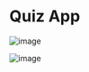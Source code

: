 # Quiz App

![image](https://github.com/user-attachments/assets/be9856ef-6b16-41e3-b6df-11a5758549a5)

![image](https://github.com/user-attachments/assets/17c1b1bb-d042-48ec-ae1e-ded37060abf1)